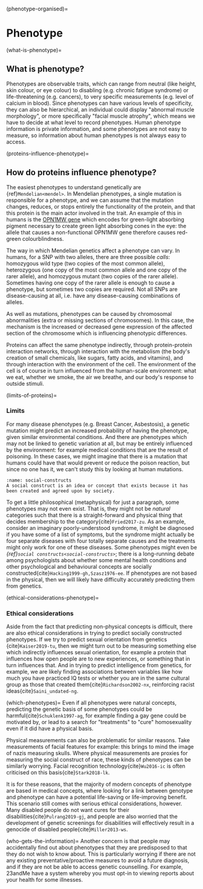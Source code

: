 (phenotype-organised)=
# Phenotype

(what-is-phenotype)=
## What is phenotype?
Phenotypes are observable traits, which can range from neutral (like height, skin colour, or eye colour) to disabling (e.g. chronic fatigue syndrome) or life-threatening (e.g. cancers), to very specific measurements (e.g. level of calcium in blood).
Since phenotypes can have various levels of specificity, they can also be hierarchical, an individual could display "abnormal muscle morphology", or more specifically "facial muscle atrophy", which means we have to decide at what level to record phenotypes.
Human phenotype information is private information, and some phenotypes are not easy to measure, so information about human phenotypes is not always easy to access.

(proteins-influence-phenotype)=
## How do proteins influence phenotype?
The easiest phenotypes to understand genetically are {ref}`Mendelian<mendel>`. 
In Mendelian phenotypes, a single mutation is responsible for a phenotype, and we can assume that the mutation changes, reduces, or stops entirely the functionality of the protein, and that this protein is the main actor involved in the trait. 
An example of this in humans is the [OPN1MW gene](https://www.genecards.org/cgi-bin/carddisp.pl?gene=OPN1MW) which encodes for green-light absorbing pigment necessary to create green light absorbing cones in the eye: the allele that causes a non-functional OPN1MW gene therefore causes red-green colourblindness. 

The way in which Mendelian genetics affect a phenotype can vary. 
In humans, for a SNP with two alleles, there are three possible *calls*: homozygous wild type (two copies of the most common allele), heterozygous (one copy of the most common allele and one copy of the rarer allele), and homozygous mutant (two copies of the rarer allele). 
Sometimes having one copy of the rarer allele is enough to cause a phenotype, but sometimes two copies are required.
Not all SNPs are disease-causing at all, i.e. have any disease-causing combinations of alleles.

As well as mutations, phenotypes can be caused by chromosomal abnormalities (extra or missing sections of chromosomes). 
In this case, the mechanism is the increased or decreased gene expression of the affected section of the chromosome which is influencing phenotypic differences. 

Proteins can affect the same phenotype indirectly, through protein-protein interaction networks, through interaction with the metabolism (the body's creation of small chemicals, like sugars, fatty acids, and vitamins), and through interaction with the environment of the cell. 
The environment of the cell is of course in turn influenced from the human-scale environment: what we eat, whether we smoke, the air we breathe, and our body's response to outside stimuli.  

(limits-of-proteins)=
### Limits
For many disease phenotypes (e.g. Breast Cancer, Asbestosis), a genetic mutation might predict an increased probability of having the phenotype, given similar environmental conditions. 
And there are phenotypes which may not be linked to genetic variation at all, but may be entirely influenced by the environment: for example medical conditions that are the result of poisoning. 
In these cases, we might imagine that there is a mutation that humans could have that would prevent or reduce the poison reaction, but since no one has it, we can't study this by looking at human mutations. 

```{margin} Social Constructs
:name: social-constructs
A social construct is an idea or concept that exists because it has been created and agreed upon by society.
```

To get a little philosophical (metaphysical) for just a paragraph, some phenotypes may not even exist. 
That is, they might not be *natural* categories such that there is a straight-forward and physical thing that decides membership to the category{cite}`Fried2017-zu`. 
As an example, consider an imaginary poorly-understood syndrome, it might be diagnosed if you have some of a list of symptoms, but the syndrome might actually be four separate diseases with four totally separate causes and the treatments might only work for one of these diseases. 
Some phenotypes might even be *{ref}`social constructs<social-constructs>`*; there is a long-running debate among psychologists about whether some mental health conditions and other psychological and behavioural concepts are socially constructed{cite}`Hacking1999-gh,Szasz1976-ee`. 
If phenotypes are not based in the physical, then we will likely have difficulty accurately predicting them from genetics.

(ethical-considerations-phenotype)=
### Ethical considerations
Aside from the fact that predicting non-physical concepts is difficult, there are also ethical considerations in trying to predict socially constructed phenotypes.
If we try to predict sexual orientation from genetics {cite}`Kaiser2019-tu`, then we might turn out to be measuring something else which indirectly influences sexual orientation, for example a protein that influences how open people are to new experiences, or something that in turn influences that. 
And in trying to predict intelligence from genetics, for example, we are likely finding associations between variables like how much you have practiced IQ tests or whether you are in the same cultural group as those that created them{cite}`Richardson2002-nx`, reinforcing racist ideas{cite}`Saini_undated-ng`.

(which-phenotypes)=
Even if all phenotypes were natural concepts, predicting the genetic basis of some phenotypes could be harmful{cite}`Schuklenk1997-ag`, for example finding a gay gene could be motivated by, or lead to a search for "treatments" to "cure" homosexuality even if it did have a physical basis. 

Physical measurements can also be problematic for similar reasons.
Take measurements of facial features for example: this brings to mind the image of nazis measuring skulls. 
Where physical measurements are proxies for measuring the social construct of race, these kinds of phenotypes can be similarly worrying.
Facial recognition technology{cite}`Wu2016-ic` is often criticised on this basis{cite}`Stark2018-lk`. 

It is for these reasons, that the majority of modern concepts of phenotype are based in medical concepts, where looking for a link between genotype and phenotype can have a potential life-saving or life-improving benefit.
This scenario still comes with serious ethical considerations, however.
Many disabled people do not want cures for their disabilities{cite}`Pulrang2019-gj`, and people are also worried that the development of genetic screenings for disabilities will effectively result in a genocide of disabled people{cite}`Miller2013-ws`.

(who-gets-the-information)=
Another concern is that people may accidentally find out about phenotypes that they are predisposed to that they do not wish to know about.
This is particularly worrying if there are not any existing preventative/proactive measures to avoid a future diagnosis, and if they are not be able to access genetic counselling. 
For example, 23andMe have a system whereby you must opt-in to viewing reports about your health for some illnesses.
